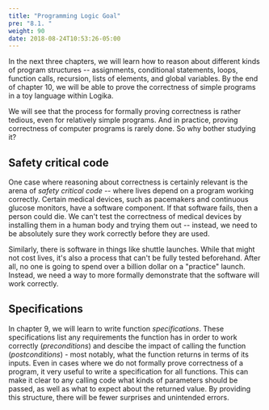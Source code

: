 ```yaml
---
title: "Programming Logic Goal"
pre: "8.1. "
weight: 90
date: 2018-08-24T10:53:26-05:00
---
```


In the next three chapters, we will learn how to reason about different kinds of program structures -- assignments, conditional statements, loops, function calls, recursion, lists of elements, and global variables. By the end of chapter 10, we will be able to prove the correctness of simple programs in a toy language within Logika.

We will see that the process for formally proving correctness is rather tedious, even for relatively simple programs. And in practice, proving correctness of computer programs is rarely done. So why bother studying it?

## Safety critical code

One case where reasoning about correctness is certainly relevant is the arena of *safety critical code* -- where lives depend on a program working correctly. Certain medical devices, such as pacemakers and continuous glucose monitors, have a software component. If that software fails, then a person could die. We can't test the correctness of medical devices by installing them in a human body and trying them out -- instead, we need to be absolutely sure they work correctly before they are used.

Similarly, there is software in things like shuttle launches. While that might not cost lives, it's also a process that can't be fully tested beforehand. After all, no one is going to spend over a billion dollar on a "practice" launch. Instead, we need a way to more formally demonstrate that the software will work correctly.

## Specifications

In chapter 9, we will learn to write function *specifications*. These specifications list any requirements the function has in order to work correctly (*preconditions*) and descibe the impact of calling the function (*postconditions*) - most notably, what the function returns in terms of its inputs. Even in cases where we do not formally prove correctness of a program, it very useful to write a specification for all functions. This can make it clear to any calling code what kinds of parameters should be passed, as well as what to expect about the returned value. By providing this structure, there will be fewer surprises and unintended errors.
